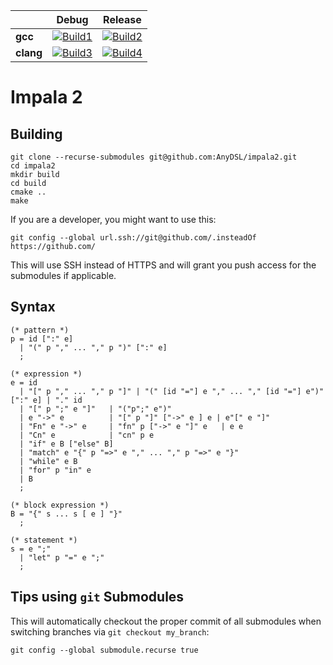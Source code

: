 |                   | Debug             | Release           |
|-------------------|-------------------|-------------------|
| **gcc**           | [![Build1][1]][5] | [![Build2][2]][5] |
| **clang**         | [![Build3][3]][5] | [![Build4][4]][5] |

[1]: https://travis-matrix-badges.herokuapp.com/repos/AnyDSL/impala2/branches/master/1
[2]: https://travis-matrix-badges.herokuapp.com/repos/AnyDSL/impala2/branches/master/2
[3]: https://travis-matrix-badges.herokuapp.com/repos/AnyDSL/impala2/branches/master/3
[4]: https://travis-matrix-badges.herokuapp.com/repos/AnyDSL/impala2/branches/master/4
[5]: https://travis-ci.org/AnyDSL/impala2/

# Impala 2

## Building

```
git clone --recurse-submodules git@github.com:AnyDSL/impala2.git
cd impala2
mkdir build
cd build
cmake ..
make
```

If you are a developer, you might want to use this:
```
git config --global url.ssh://git@github.com/.insteadOf https://github.com/
```
This will use SSH instead of HTTPS and will grant you push access for the submodules if applicable.

## Syntax

```ebnf
(* pattern *)
p = id [":" e]
  | "(" p "," ... "," p ")" [":" e]
  ;

(* expression *)
e = id
  | "[" p "," ... "," p "]" | "(" [id "="] e "," ... "," [id "="] e")" [":" e] | "." id
  | "[" p ";" e "]"   | "("p";" e")"
  | e "->" e          | "[" p "]" ["->" e ] e | e"[" e "]"
  | "Fn" e "->" e     | "fn" p ["->" e "]" e   | e e
  | "Cn" e            | "cn" p e
  | "if" e B ["else" B]
  | "match" e "{" p "=>" e "," ... "," p "=>" e "}"
  | "while" e B
  | "for" p "in" e
  | B
  ;

(* block expression *)
B = "{" s ... s [ e ] "}"
  ;

(* statement *)
s = e ";"
  | "let" p "=" e ";"
  ;
```

## Tips using ```git``` Submodules

This will automatically checkout the proper commit of all submodules when switching branches via ```git checkout my_branch```:
```
git config --global submodule.recurse true
```
